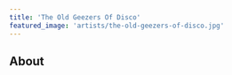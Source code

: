 ```yaml
---
title: 'The Old Geezers Of Disco'
featured_image: 'artists/the-old-geezers-of-disco.jpg'
---
```


## About


